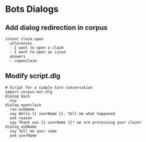 # Bots Dialogs

## Add dialog redirection in corpus

```
intent claim.open
  utterances
  - I want to open a claim
  - I want to open an issue
  answers
  - /openclaim
```

## Modify script.dlg
```
# Script for a simple turn conversation
import corpus-ner.dlg
dialog main
  nlp
dialog openclaim
  run askName
  say Hello {{ userName }}. Tell me what happened
  ask reason
  say Thank you {{ userName }}! we are processing your claim!
dialog askName
  say Tell me your name
  ask userName
```
